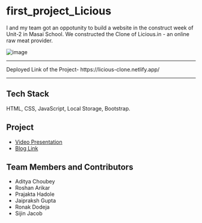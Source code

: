 # first_project_Licious
I and my team got an oppotunity to build a website in the construct week of Unit-2 in Masai School. We constructed the Clone of Licious.in - an online raw meat provider.

![image](https://user-images.githubusercontent.com/97503774/165973314-e1cb1d72-8b38-4324-9a5e-b958bed6c3c5.png)

<hr/>
Deployed Link of the Project- https://licious-clone.netlify.app/
<hr/>

## Tech Stack

HTML, CSS, JavaScript, Local Storage, Bootstrap.

## Project
- [Video Presentation](https://drive.google.com/file/d/1kv49OOsf5xMyKa1MuZU3WRk_n6rbuv58/view?usp=drivesdk)
- [Blog Link](https://medium.com/@adityachoubey07/the-journey-behind-the-clone-of-licious-3429dbfd911a)

## Team Members and Contributors
- Aditya Choubey
- Roshan Arikar
- Prajakta Hadole
- Jaipraksh Gupta
- Ronak Dodeja
- Sijin Jacob

